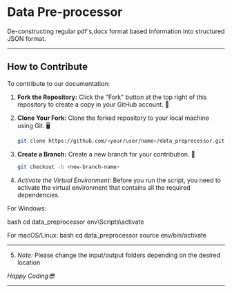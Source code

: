 # Data Pre-processor

De-constructing regular pdf's,docx format based information into structured JSON format.

---

## How to Contribute

To contribute to our documentation:

1. **Fork the Repository:** Click the "Fork" button at the top right of this repository to create a copy in your GitHub account. 🍴

2. **Clone Your Fork:** Clone the forked repository to your local machine using Git. 🖥️

   ```bash
   git clone https://github.com/<your/user/name>/data_preprocessor.git
   ```

3. **Create a Branch:** Create a new branch for your contribution. 🌿

   ```bash
   git checkout -b <new-branch-name>
   ```

4. _Activate the Virtual Environment:_ Before you run the script, you need to activate the virtual environment that contains all the required dependencies.

For Windows:

bash
cd data_preprocessor
env\Scripts\activate

For macOS/Linux:
bash
cd data_preprocessor
source env/bin/activate

---

5. _Note:_ Please change the input/output folders depending on the desired location

<i>Happy Coding<i>😎

---
